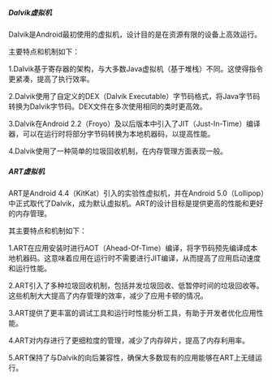 ##### Dalvik虚拟机
Dalvik是Android最初使用的虚拟机，设计目的是在资源有限的设备上高效运行。

主要特点和机制如下：

1.Dalvik基于寄存器的架构，与大多数Java虚拟机（基于堆栈）不同。这使得指令更紧凑，提高了执行效率。

2.Dalvik使用了自定义的DEX（Dalvik Executable）字节码格式，将Java字节码转换为Dalvik字节码。DEX文件在多次使用相同的类时更高效。

3.Dalvik在Android 2.2（Froyo）及以后版本中引入了JIT（Just-In-Time）编译器，可以在运行时将部分字节码转换为本地机器码，以提高性能。

4.Dalvik使用了一种简单的垃圾回收机制，在内存管理方面表现一般。

##### ART虚拟机
ART是Android 4.4（KitKat）引入的实验性虚拟机，并在Android 5.0（Lollipop）中正式取代了Dalvik，成为默认虚拟机。ART的设计目标是提供更高的性能和更好的内存管理。

其主要特点和机制如下：

1.ART在应用安装时进行AOT（Ahead-Of-Time）编译，将字节码预先编译成本地机器码。这意味着应用在运行时不需要进行JIT编译，从而提高了应用启动速度和运行性能。

2.ART引入了多种垃圾回收机制，包括并发垃圾回收、低暂停时间的垃圾回收等。这些机制大大提高了内存管理的效率，减少了应用卡顿的情况。

3.ART提供了更丰富的调试工具和运行时性能分析工具，有助于开发者优化应用性能。

4.ART对内存进行了更细粒度的管理，减少了内存碎片，提高了内存利用率。

5.ART保持了与Dalvik的向后兼容性，确保大多数现有的应用能够在ART上无缝运行。